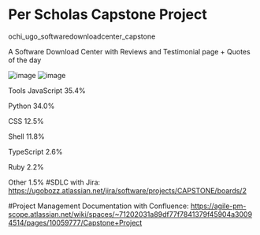 ﻿# Per Scholas Capstone Project
 ochi_ugo_softwaredownloadcenter_capstone

A Software Download Center with Reviews and Testimonial page + Quotes of the day

![image](https://github.com/karufy/ochi_ugo_softwaredownloadcenter_capstone/assets/24681224/3a34e60a-25b9-4695-a788-911522d7e793)
![image](https://github.com/karufy/ochi_ugo_softwaredownloadcenter_capstone/assets/24681224/6460832c-8228-49e0-aeb9-9cdf7f078a81)

Tools
JavaScript
35.4%
 
Python
34.0%
 
CSS
12.5%
 
Shell
11.8%
 
TypeScript
2.6%
 
Ruby
2.2%
 
Other
1.5%
#SDLC with Jira: https://ugobozz.atlassian.net/jira/software/projects/CAPSTONE/boards/2

#Project Management Documentation with Confluence: https://agile-pm-scope.atlassian.net/wiki/spaces/~71202031a89df77f7841379f45904a30094514/pages/10059777/Capstone+Project

